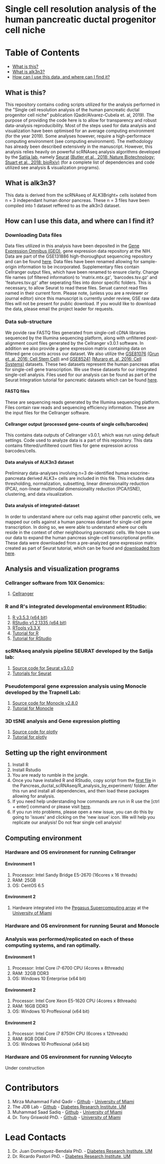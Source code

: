 # Single cell resolution analysis of the human pancreatic ductal progenitor cell niche

# Table of Contents
- [What is this?](##what%20is%20this?)
- [What is alk3n3?](##what%20is%20alk3n3?)
- [How can I use this data, and where can I find it?](##how%20can%20I%20use%20this%20data,%20and%20where%20can%20I%20find%20it?)

<!-- toc -->

## What is this?
This repository contains coding scripts utilized for the analysis performed in the "Single cell resolution analysis of the human pancreatic ductal progenitor cell niche" publication (Qadir/Alvarez-Cubela et. al, 2019). The purpose of providing the code here is to allow for transparency and robust data-analysis reproducibility. Most of the steps used for data analysis and visualization have been optimised for an average computing environment (for the year 2019). Some analyses however, require a high-performace computing environment (see computing environment). The methodology has already been described extensively in the manuscript. However, this analysis relies heavily on powerful scRNAseq analysis algorithms developed by the [Satija lab](https://satijalab.org/), namely [Seurat](https://satijalab.org/seurat/) [(Butler et al., 2018: Nature Biotechnology;](https://www.nature.com/articles/nbt.4096) [Stuart et al., 2018: bioRxiv)](https://www.biorxiv.org/content/10.1101/460147v1) (for a complete list of dependencies and code utilized see analysis & visualization programs).

## What is alk3n3?
This data is derived from the scRNAseq of ALK3Bright+ cells isolated from n = 3 independant human donor pancreas. These n = 3 files have been compiled into 1 dataset reffered to as the alk3n3 dataset.

## How can I use this data, and where can I find it?
### Downloading Data files
Data files utilized in this analysis have been deposited in the [Gene Expression Omnibus (GEO)](https://www.ncbi.nlm.nih.gov/geo/), gene expression data repository at the NIH. Data are part of the GSE131886 high-thoroughput sequencing repository and can be found [here](https://www.ncbi.nlm.nih.gov/geo/query/acc.cgi?acc=GSE131886). Data files have been renamed allowing for sample-origin information to be incorporated. Supplementary files contain Cellranger output files, which have been renamed to ensure clarity. Change file names (of filtered information) to 'matrix.mtx.gz', 'barcodes.tsv.gz' and 'features.tsv.gz' after seperating files into donor specific folders. This is necessary, to allow Seurat to read these files. Seruat cannot read files named in their current form. Please note, (unless you are a reviewer or journal editor) since this manuscript is currently under review, GSE raw data files will not be present for public download. If you would like to download the data, please email the project leader for requests. 

### Data sub-structure
We povide raw FASTQ files generated from single-cell cDNA libraries sequenced by the Illumina sequencing platform, along with unfiltered post-alignment count files generated by the Cellranger v3.0.1 software. In addition we also provide a gene expression matrix containing data on filtered gene counts across our dataset. We also utilize the [GSE81076](https://www.ncbi.nlm.nih.gov/geo/query/acc.cgi?acc=GSE81076) [(Grun et. al, 2016: Cell Stem Cell)](https://www.sciencedirect.com/science/article/pii/S1934590916300947?via%3Dihub) and [GSE85241](https://www.ncbi.nlm.nih.gov/geo/query/acc.cgi?acc=GSE85241) [(Muraro et. al, 2016: Cell Systems)](https://www.sciencedirect.com/science/article/pii/S2405471216302927?via%3Dihub) datasets. These two datasets represent the human pancreas atlas for single-cell gene transcription. We use these datasets for our integrated single-cell analysis. Files used for our analysis can be found as part of the Seurat Integration tutorial for pancreatic datasets which can be found [here](https://satijalab.org/seurat/v3.0/pancreas_integration_label_transfer.html).

#### FASTQ files
These are sequencing reads generated by the Illumina sequencing platform. Files contain raw reads and sequencing efficiency information.
These are the input files for the Cellranger software.

#### Cellranger output (processed gene-counts of single cells/barcodes)
This contains data outputs of Cellranger v3.0.1, which was run using default settings. Code used to analyze data is a part of this repository. This data contains filtered/unfiltered count files for gene expression across barcodes/cells. 

#### Data analysis of ALK3n3 dataset
Preliminary data-analyses involving n=3 de-identified human exocrine-pancreata derived ALK3+ cells are included in this file. This includes data thresholding, normalization, subsetting, linear dimensionality reduction (PCA), non-linear multimodal dimensionality reduction (PCA/tSNE), clustering, and data visualization.

#### Data analysis of integrated-dataset
In order to understand where our cells map against other pancretic cells, we mapped our cells against a human pancreas dataset for single-cell gene transcription. In doing so, we were able to understand where our cells reside in the context of other neighbouring pancreatic cells. We hope to use our data to expand the human pancreas single-cell transcriptional profile. These data were downloaded from a pre-analyzed gene expression matrix created as part of Seurat tutorial, which can be found and [downloaded from here](https://satijalab.org/seurat/v3.0/pancreas_integration_label_transfer.html).

## Analysis and visualization programs
### Cellranger software from 10X Genomics:
1. [Cellranger](https://support.10xgenomics.com/single-cell-gene-expression/software/pipelines/latest/installation)

### R and R's integrated developmental environment RStudio:
1. [R v3.5.3 (x64 bit)](https://cran.r-project.org/bin/windows/base/old/)
2. [RStudio v1.2.1335 (x64 bit)](https://www.rstudio.com/products/rstudio/download/)
3. [RTools v3.3.X](https://cran.r-project.org/bin/windows/Rtools/index.html)
4. [Tutorial for R](https://cran.r-project.org/doc/manuals/r-release/R-intro.html)
5. [Tutorial for RStudio](https://resources.rstudio.com/)

### scRNAseq analysis pipeline SEURAT developed by the Satija lab:
1. [Source code for Seurat v3.0.0](https://cran.r-project.org/web/packages/Seurat/index.html)
2. [Tutorials for Seurat](https://satijalab.org/seurat/)

### Pseudotemporal gene expression analysis using Monocle developed by the Trapnell Lab:
1. [Source code for Monocle v2.8.0](https://bioconductor.org/packages/release/bioc/html/monocle.html)
2. [Tutorial for Monocle](http://cole-trapnell-lab.github.io/monocle-release/docs/#constructing-single-cell-trajectories)

### 3D tSNE analysis and Gene expression plotting
1. [Source code for plotly](https://cran.r-project.org/web/packages/plotly/index.html)
2. [Tutorial for plotly](https://plot.ly/r/)

## Setting up the right environment
1. Install R
2. Install Rstudio
3. You are ready to rumble in the jungle. 
4. Once you have installed R and RStudio, copy script from the [first file](https://github.com/JDBLab/Pancreas_ductal_scRNAseq/blob/master/R_analysis_by_experiment/1_environment_setup.R) in the Pancreas_ductal_scRNAseq/R_analysis_by_experiment/ folder. After this run and install all dependencies, and then load these packages allowing for analysis. 
5. If you need help understanding how commands are run in R  use the [ctrl + enter] command or please visit [here](https://support.rstudio.com/hc/en-us/articles/200484448-Editing-and-Executing-Code).
6. If you run into problems, please open a new issue, you can do this by going to 'issues' and clicking on the 'new issue' icon. We will help you replicate our analysis! Do not fear single cell analysis!

## Computing environment
### Hardware and OS environment for running Cellranger
#### Environment 1
1. Processor: Intel Sandy Bridge E5-2670 (16cores x 16 threads)
2. RAM: 25GB
3. OS: CentOS 6.5

#### Environment 2
1. Hardware integrated into the [Pegasus Supercomputing array](http://ccs.miami.edu/ac/service/pegasus/) at the [University of Miami](https://welcome.miami.edu/) 

### Hardware and OS environment for running Seurat and Monocle
### Analysis was performed/replicated on each of these computing systems, and ran optimally.
#### Environment 1
1. Processor: Intel Core i7-6700 CPU (4cores x 8threads)
2. RAM: 32GB DDR3
3. OS: Windows 10 Enterprise (x64 bit)

#### Environment 2
1. Processor: Intel Core Xeon E5-1620 CPU (4cores x 8threads)
2. RAM: 16GB DDR3
3. OS: Windows 10 Proffesional (x64 bit)

#### Environment 2
1. Processor: Intel Core i7 8750H CPU (6cores x 12threads)
2. RAM: 8GB DDR4
3. OS: Windows 10 Proffesional (x64 bit)

### Hardware and OS environment for running Velocyto
Under construction

# Contributors
1. Mirza Muhammad Fahd Qadir - [Github](https://github.com/Dragonmasterx87) - [University of Miami](http://biomed.med.miami.edu/graduate-programs/molecular-cell-and-developmental-biology/student-profiles)
2. The JDB Lab - [Github](https://github.com/JDBLab) - [Diabetes Research Institute, UM](https://www.diabetesresearch.org/juan-dominguez-bendala)
3. Muhammad Saad Sadiq - [Github](https://github.com/msaadsadiq) - [University of Miami](http://www.coe.miami.edu/key-contacts/name/sadiq-saad/)
4. Dr. Tony Griswold PhD. - [Github](https://github.com/agriswold76) - [University of Miami](http://medgen.med.miami.edu/education/msgm/meet-the-faculty)

# Lead Contacts
1. Dr. Juan Dominguez-Bendala PhD. - [Diabetes Research Institute, UM](https://www.diabetesresearch.org/juan-dominguez-bendala) 
2. Dr. Ricardo Pastori PhD. - [Diabetes Research Institute, UM](https://www.diabetesresearch.org/ricardo-pastori)
